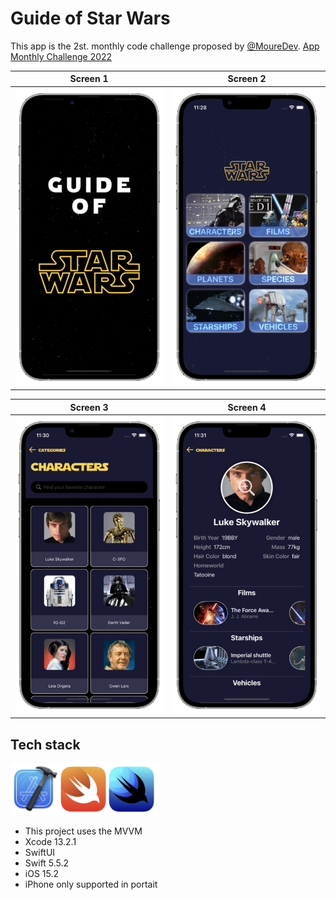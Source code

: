 # Guide of Star Wars

This app is the 2st. monthly code challenge proposed by [@MoureDev](https://github.com/mouredev).
[App Monthly Challenge 2022](https://github.com/mouredev/Monthly-App-Challenge-2022)


Screen 1 | Screen 2 |
--- | ---
![screen1](screenshots/launch.png) | ![screen2](screenshots/categories.png) | ![screen3](screenshots/elements.png) | ![screen4](screenshots/detail.png)

Screen 3 | Screen 4
--- | ---
![screen3](screenshots/elements.png) | ![screen4](screenshots/detail.png)

## Tech stack

![stack](screenshots/teachstack.png)

- This project uses the MVVM
- Xcode 13.2.1
- SwiftUI
- Swift 5.5.2
- iOS 15.2
- iPhone only supported in portait
